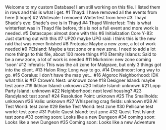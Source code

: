 Welcome to my custom Database! I am still working on this file. I listed them in rows and this is what i get.
#1  Thayd: I have removed all the events from here (I hope)
#2  Whitevale: I removed Winterfest from here
#3  Thayd Shade's eve: Shade's eve is in Thayd
#4  Thayd Winterfest: This is what winterfest was in Thayd file before, this is not a full event and more work is needed.
#5  Datascape: almost done with this
#6  Initialization Core Y-83: Just starting out with this
#7  UP20 maybe UPG raid: i think this is the new raid that was never finished
#8  Protopia: Maybe a new zone, a lot of work needed
#9  PEIsland: Maybe a test zone or a new zone. I need to add a lot more things to this file, about 100 more things
#10 Eternity Islands: Said to be a new zone, a lot of work is needed
#11 Murkmire: new zone coming 'soon'
#12 Inferalis: This was the alt zone for Malgrave, but only 3 things got into the client.
#13 Halon Ring: Long way to go.
#14 Dreadmoor: long way to go.
#15 Coralus: I don't have the map yet...
#16 Algoroc Neighborhood: IDK what this is
#17 Crowe's Nest: unknown zone
#18 Designer Island: maybe test zone
#19 Ikthian Island: unknown
#20 Initiate Island: unknown
#21 Lopp Party Island: unknown
#22 Neighborhood: next level housing?
#23 Randyland: test zone?
#24 Resolution Point: unknown
#25 The Smallholds: unknown
#26 Valis: unknown
#27 Whispering crag fields: unknown
#28 AI Test World: test zone
#29 Berke Test World: test zone
#30 Pellicane test world: test zone
#31 Public Quest Island: test zone
#32 Quest Test Island: test zone
#33 coming soon: Looks like a new Dungeon
#34 coming soon: Looks like a new Dungeon
#35 Coming soon: Looks like a new Adventure
